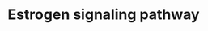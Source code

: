 ---
annotations:
- id: PW:0000507
  parent: regulatory pathway
  type: Pathway Ontology
  value: estrogen signaling pathway
authors:
- MaintBot
- AlexanderPico
- Egonw
- Mkutmon
description: 'Estrogen receptor refers to a group of receptors which are activated
  by the hormone 17-beta-estradiol (estrogen). Two types of estrogen receptor exist:
  ER which is a member of the nuclear hormone family of intracellular receptors and
  the estrogen G protein coupled receptor GPR30 (GPER), which is a G-protein coupled
  receptor. The main function of the estrogen receptor is as a DNA binding transcription
  factor which regulates gene expression. However the estrogen receptor also has additional
  functions independent of DNA binding.'
last-edited: 2019-08-16
organisms:
- Bos taurus
redirect_from:
- /index.php/Pathway:WP986
- /instance/WP986
- /instance/WP986_r105997
revision: r105997
schema-jsonld:
- '@context': https://schema.org/
  '@id': https://wikipathways.github.io/pathways/WP986.html
  '@type': Dataset
  creator:
    '@type': Organization
    name: WikiPathways
  description: 'Estrogen receptor refers to a group of receptors which are activated
    by the hormone 17-beta-estradiol (estrogen). Two types of estrogen receptor exist:
    ER which is a member of the nuclear hormone family of intracellular receptors
    and the estrogen G protein coupled receptor GPR30 (GPER), which is a G-protein
    coupled receptor. The main function of the estrogen receptor is as a DNA binding
    transcription factor which regulates gene expression. However the estrogen receptor
    also has additional functions independent of DNA binding.'
  keywords:
  - AKT1
  - BCL2
  - BRAF
  - CHUK
  - CREB1
  - Cyclic AMP
  - ELK1
  - ESR1
  - Estradiol
  - FOS
  - GNAS
  - GNB1
  - GNGT1
  - GPER1
  - Growth factors
  - IKBKB
  - IKBKG
  - JUN
  - MAP2K1
  - MAPK1
  - MAPK14
  - MAPK9
  - NFKB1
  - PIK3CA
  - PRKACA
  - SP1
  license: CC0
  name: Estrogen signaling pathway
seo: CreativeWork
title: Estrogen signaling pathway
wpid: WP986
---